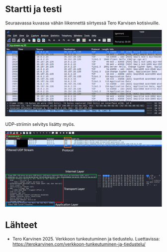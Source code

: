 # Startti ja testi

Seuraavassa kuvassa vähän liikennettä siirtyessä Tero Karvisen kotisivuille.

![cap](src/cap.png)

UDP-striimin selvitys lisätty myös.

![cap2](src/cap2.png)

# Lähteet

- Tero Karvinen 2025. Verkkoon tunkeutuminen ja tiedustelu. Luettavissa: https://terokarvinen.com/verkkoon-tunkeutuminen-ja-tiedustelu/
